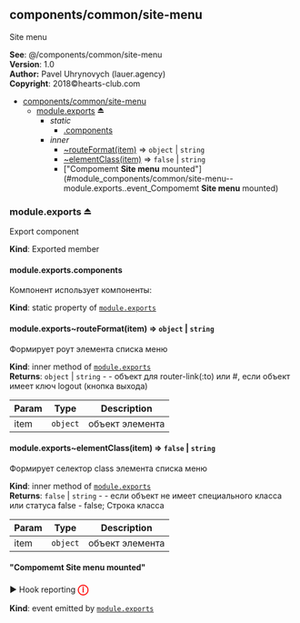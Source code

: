 <a name="module_components/common/site-menu"></a>

## components/common/site-menu
Site menu

**See**: @/components/common/site-menu  
**Version**: 1.0  
**Author:** Pavel Uhrynovych (lauer.agency)  
**Copyright**: 2018©hearts-club.com  

* [components/common/site-menu](#module_components/common/site-menu)
    * [module.exports](#exp_module_components/common/site-menu--module.exports) ⏏
        * _static_
            * [.components](#module_components/common/site-menu--module.exports.components)
        * _inner_
            * [~routeFormat(item)](#module_components/common/site-menu--module.exports..routeFormat) ⇒ <code>object</code> &#124; <code>string</code>
            * [~elementClass(item)](#module_components/common/site-menu--module.exports..elementClass) ⇒ <code>false</code> &#124; <code>string</code>
            * ["Compomemt <strong>Site menu</strong> mounted"](#module_components/common/site-menu--module.exports..event_Compomemt <strong>Site menu</strong> mounted)

<a name="exp_module_components/common/site-menu--module.exports"></a>

### module.exports ⏏
Export component

**Kind**: Exported member  
<a name="module_components/common/site-menu--module.exports.components"></a>

#### module.exports.components
Компонент использует компоненты:

**Kind**: static property of <code>[module.exports](#exp_module_components/common/site-menu--module.exports)</code>  
<a name="module_components/common/site-menu--module.exports..routeFormat"></a>

#### module.exports~routeFormat(item) ⇒ <code>object</code> &#124; <code>string</code>
Формирует роут элемента списка меню

**Kind**: inner method of <code>[module.exports](#exp_module_components/common/site-menu--module.exports)</code>  
**Returns**: <code>object</code> &#124; <code>string</code> - - объект для router-link(:to) или #, если объект имеет ключ logout (кнопка выхода)  

| Param | Type | Description |
| --- | --- | --- |
| item | <code>object</code> | объект элемента |

<a name="module_components/common/site-menu--module.exports..elementClass"></a>

#### module.exports~elementClass(item) ⇒ <code>false</code> &#124; <code>string</code>
Формирует селектор class элемента списка меню

**Kind**: inner method of <code>[module.exports](#exp_module_components/common/site-menu--module.exports)</code>  
**Returns**: <code>false</code> &#124; <code>string</code> - - если объект не имеет специального класса или статуса false - false; Строка класса  

| Param | Type | Description |
| --- | --- | --- |
| item | <code>object</code> | объект элемента |

<a name="module_components/common/site-menu--module.exports..event_Compomemt <strong>Site menu</strong> mounted"></a>

#### "Compomemt <strong>Site menu</strong> mounted"
▶ Hook reporting<strong style="color:red; font-size: 18px;">ⓘ</strong>

**Kind**: event emitted by <code>[module.exports](#exp_module_components/common/site-menu--module.exports)</code>  
